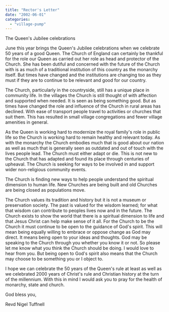 ```yaml
---
title: "Rector's Letter"
date: "2002-06-01"
categories: 
  - "village-pump"
---
```


The Queen's Jubilee celebrations

June this year brings the Queen's Jubilee celebrations when we celebrate 50 years of a good Queen. The Church of England can certainly be thankful for the role our Queen as carried out her role as head and protector of the Church. She has been dutiful and concerned with the future of the Church with is as much of a traditional institution of this country as the monarchy itself. But times have changed and the institutions are changing too as they must if they are to continue to be relevant and good for our country.

The Church, particularly in the countryside, still has a unique place in community life. In the villages the Church is still thought of with affection and supported when needed. It is seen as being something good. But as times have changed the role and influence of the Church in rural areas has declined. With ease of transport people travel to activities or churches that suit them. This has resulted in small village congregations and fewer village amenities in general.

As the Queen is working hard to modernize the royal family's role in public life so the Church is working hard to remain healthy and relevant today. As with the monarchy the Church embodies much that is good about our nation as well as much that is generally seen as outdated and out of touch with the lives people lead. The Church must either adapt or die. This is not new to the Church that has adapted and found its place through centuries of upheaval. The Church is seeking for ways to be involved in and support wider non-religious community events.

The Church is finding new ways to help people understand the spiritual dimension to human life. New Churches are being built and old Churches are being closed as populations move.

The Church values its tradition and history but it is not a museum or preservation society. The past is valued for the wisdom learned; for what that wisdom can contribute to peoples lives now and in the future. The Church exists to show the world that there is a spiritual dimension to life and that Jesus Christ can help make sense of it all. For the Church to be the Church it must continue to be open to the guidance of God's spirit. This will mean being equally willing to embrace or oppose change as God may direct. It means being open to your ideas and thoughts. God may be speaking to the Church through you whether you know it or not. So please let me know what you think the Church should be doing. I would love to hear from you. But being open to God's spirit also means that the Church may choose to be something you or I object to.

I hope we can celebrate the 50 years of the Queen's rule at least as well as we celebrated 2000 years of Christ's rule and Christian history at the turn of the millennium. With this in mind I would ask you to pray for the health of monarchy, state and church.

God bless you,

Revd Nigel Tuffnell
